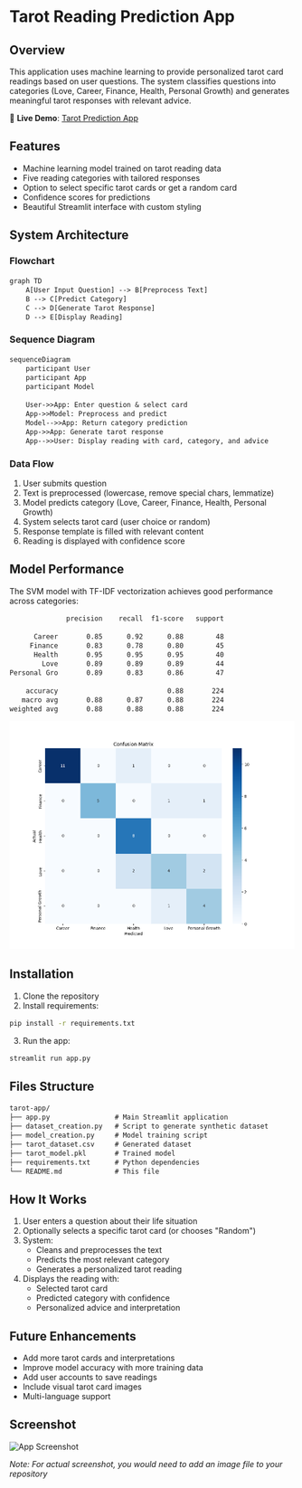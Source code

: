 
# Tarot Reading Prediction App

## Overview
This application uses machine learning to provide personalized tarot card readings based on user questions. The system classifies questions into categories (Love, Career, Finance, Health, Personal Growth) and generates meaningful tarot responses with relevant advice.

🔮 **Live Demo**: [Tarot Prediction App](https://tarot-prediction-v7dqgte4trjnogbjh3ad7e.streamlit.app/)

## Features
- Machine learning model trained on tarot reading data
- Five reading categories with tailored responses
- Option to select specific tarot cards or get a random card
- Confidence scores for predictions
- Beautiful Streamlit interface with custom styling

## System Architecture

### Flowchart
```mermaid
graph TD
    A[User Input Question] --> B[Preprocess Text]
    B --> C[Predict Category]
    C --> D[Generate Tarot Response]
    D --> E[Display Reading]
```

### Sequence Diagram
```mermaid
sequenceDiagram
    participant User
    participant App
    participant Model

    User->>App: Enter question & select card
    App->>Model: Preprocess and predict
    Model-->>App: Return category prediction
    App->>App: Generate tarot response
    App-->>User: Display reading with card, category, and advice
```

### Data Flow
1. User submits question
2. Text is preprocessed (lowercase, remove special chars, lemmatize)
3. Model predicts category (Love, Career, Finance, Health, Personal Growth)
4. System selects tarot card (user choice or random)
5. Response template is filled with relevant content
6. Reading is displayed with confidence score

## Model Performance
The SVM model with TF-IDF vectorization achieves good performance across categories:

```
              precision    recall  f1-score   support

      Career       0.85      0.92      0.88        48
     Finance       0.83      0.78      0.80        45
      Health       0.95      0.95      0.95        40
        Love       0.89      0.89      0.89        44
Personal Gro       0.89      0.83      0.86        47

    accuracy                           0.88       224
   macro avg       0.88      0.87      0.88       224
weighted avg       0.88      0.88      0.88       224
```

![Confusion Matrix](confusion_matrix.png)

## Installation
1. Clone the repository
2. Install requirements:
```bash
pip install -r requirements.txt
```
3. Run the app:
```bash
streamlit run app.py
```

## Files Structure
```
tarot-app/
├── app.py                # Main Streamlit application
├── dataset_creation.py   # Script to generate synthetic dataset
├── model_creation.py     # Model training script
├── tarot_dataset.csv     # Generated dataset
├── tarot_model.pkl       # Trained model
├── requirements.txt      # Python dependencies
└── README.md             # This file
```

## How It Works
1. User enters a question about their life situation
2. Optionally selects a specific tarot card (or chooses "Random")
3. System:
   - Cleans and preprocesses the text
   - Predicts the most relevant category
   - Generates a personalized tarot reading
4. Displays the reading with:
   - Selected tarot card
   - Predicted category with confidence
   - Personalized advice and interpretation

## Future Enhancements
- Add more tarot cards and interpretations
- Improve model accuracy with more training data
- Add user accounts to save readings
- Include visual tarot card images
- Multi-language support

## Screenshot
![App Screenshot](app-screenshot.png)

*Note: For actual screenshot, you would need to add an image file to your repository*
